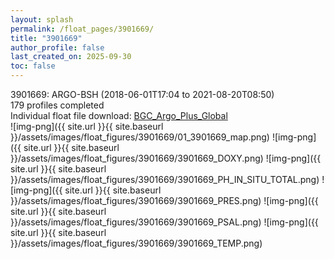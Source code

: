 ```yaml
---
layout: splash
permalink: /float_pages/3901669/
title: "3901669"
author_profile: false
last_created_on: 2025-09-30
toc: false
---
```

 
3901669: ARGO-BSH (2018-06-01T17:04 to 2021-08-20T08:50)\
179 profiles completed\
Individual float file download: [BGC_Argo_Plus_Global](https://ftp.soest.hawaii.edu/bgc_argo_plus/Individual_Floats/outliers_removed/3901669_Sprof_processed.nc)\
![img-png]({{ site.url }}{{ site.baseurl }}/assets/images/float_figures/3901669/01_3901669_map.png)
![img-png]({{ site.url }}{{ site.baseurl }}/assets/images/float_figures/3901669/3901669_DOXY.png)
![img-png]({{ site.url }}{{ site.baseurl }}/assets/images/float_figures/3901669/3901669_PH_IN_SITU_TOTAL.png)
![img-png]({{ site.url }}{{ site.baseurl }}/assets/images/float_figures/3901669/3901669_PRES.png)
![img-png]({{ site.url }}{{ site.baseurl }}/assets/images/float_figures/3901669/3901669_PSAL.png)
![img-png]({{ site.url }}{{ site.baseurl }}/assets/images/float_figures/3901669/3901669_TEMP.png)
